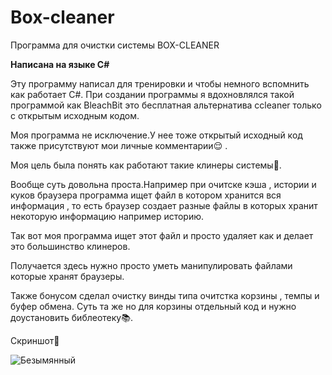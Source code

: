 # Box-cleaner

Программа для очистки системы BOX-CLEANER

<b>Написана на языке C#</b>

Эту программу написал для тренировки и чтобы немного вспомнить как работает C#. При создании программы я вдохновлялся такой программой как BleachBit это бесплатная альтернатива ccleaner только с открытым исходным кодом.

Моя программа не исключение.У нее тоже открытый исходный код также присутствуют мои личные комментарии😌 .

Моя цель была понять как работают такие клинеры системы👀.

Вообще суть довольна проста.Например при очитске кэша , истории и куков браузера программа ищет файл в котором хранится вся информация , то есть браузер создает разные файлы в которых хранит некоторую информацию например историю.

Так вот моя программа ищет этот файл и просто удаляет как и делает это большинство клинеров.

Получается здесь нужно просто уметь манипулировать файлами которые хранят браузеры.

Также бонусом сделал очистку винды типа очитстка корзины , темпы и буфер обмена. Суть та же но для корзины отдельный код и нужно доустановить библеотеку📚.

Скриншот🤠

![Безымянный](https://user-images.githubusercontent.com/51737588/186444716-0cd27f54-942e-4295-aeda-c1b3a5dead55.jpg)
